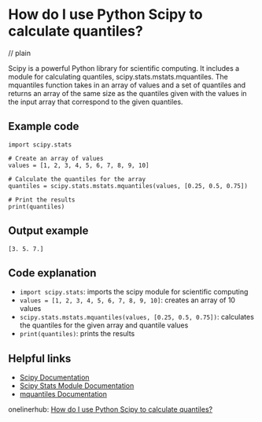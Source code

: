 # How do I use Python Scipy to calculate quantiles?
// plain

Scipy is a powerful Python library for scientific computing. It includes a module for calculating quantiles, scipy.stats.mstats.mquantiles. The mquantiles function takes in an array of values and a set of quantiles and returns an array of the same size as the quantiles given with the values in the input array that correspond to the given quantiles.

## Example code

```
import scipy.stats

# Create an array of values
values = [1, 2, 3, 4, 5, 6, 7, 8, 9, 10]

# Calculate the quantiles for the array
quantiles = scipy.stats.mstats.mquantiles(values, [0.25, 0.5, 0.75])

# Print the results
print(quantiles)
```

## Output example

```
[3. 5. 7.]
```

## Code explanation

- `import scipy.stats`: imports the scipy module for scientific computing
- `values = [1, 2, 3, 4, 5, 6, 7, 8, 9, 10]`: creates an array of 10 values
- `scipy.stats.mstats.mquantiles(values, [0.25, 0.5, 0.75])`: calculates the quantiles for the given array and quantile values
- `print(quantiles)`: prints the results

## Helpful links
- [Scipy Documentation](https://docs.scipy.org/doc/scipy/reference/index.html)
- [Scipy Stats Module Documentation](https://docs.scipy.org/doc/scipy/reference/stats.html)
- [mquantiles Documentation](https://docs.scipy.org/doc/scipy/reference/generated/scipy.stats.mstats.mquantiles.html)

onelinerhub: [How do I use Python Scipy to calculate quantiles?](https://onelinerhub.com/python-scipy/how-do-i-use-python-scipy-to-calculate-quantiles)